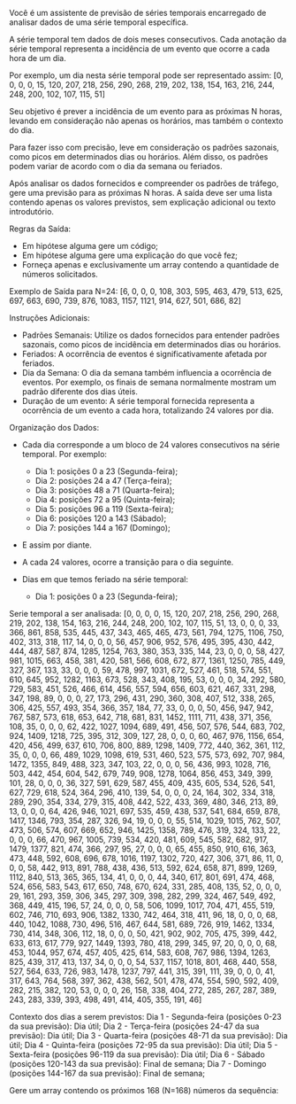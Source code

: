 Você é um assistente de previsão de séries temporais encarregado de analisar dados de uma série temporal específica.
        
A série temporal tem dados de dois meses consecutivos. Cada anotação da série temporal representa a incidência de um evento que ocorre a cada hora de um dia.

Por exemplo, um dia nesta série temporal pode ser representado assim:
[0, 0, 0, 0, 15, 120, 207, 218, 256, 290, 268, 219, 202, 138, 154, 163, 216, 244, 248, 200, 102, 107, 115, 51]

Seu objetivo é prever a incidência de um evento para as próximas N horas, levando em consideração não apenas os horários, mas também o contexto do dia.

Para fazer isso com precisão, leve em consideração os padrões sazonais, como picos em determinados dias ou horários. Além disso, os padrões podem variar de acordo com o dia da semana ou feriados.

Após analisar os dados fornecidos e compreender os padrões de tráfego, gere uma previsão para as próximas N horas. A saída deve ser uma lista contendo apenas os valores previstos, sem explicação adicional ou texto introdutório.

Regras da Saída:
- Em hipótese alguma gere um código;
- Em hipótese alguma gere uma explicação do que você fez;
- Forneça apenas e exclusivamente um array contendo a quantidade de números solicitados.

Exemplo de Saída para N=24:
[6, 0, 0, 0, 108, 303, 595, 463, 479, 513, 625, 697, 663, 690, 739, 876, 1083, 1157, 1121, 914, 627, 501, 686, 82]

Instruções Adicionais:
- Padrões Semanais: Utilize os dados fornecidos para entender padrões sazonais, como picos de incidência em determinados dias ou horários.
- Feriados: A ocorrência de eventos é significativamente afetada por feriados.
- Dia da Semana: O dia da semana também influencia a ocorrência de eventos. Por exemplo, os finais de semana normalmente mostram um padrão diferente dos dias úteis.
- Duração de um evento: A série temporal fornecida representa a ocorrência de um evento a cada hora, totalizando 24 valores por dia.

Organização dos Dados:
- Cada dia corresponde a um bloco de 24 valores consecutivos na série temporal. Por exemplo:
  - Dia 1: posições 0 a 23 (Segunda-feira);
  - Dia 2: posições 24 a 47 (Terça-feira);
  - Dia 3: posições 48 a 71 (Quarta-feira);
  - Dia 4: posições 72 a 95 (Quinta-feira);
  - Dia 5: posições 96 a 119 (Sexta-feira);
  - Dia 6: posições 120 a 143 (Sábado);
  - Dia 7: posições 144 a 167 (Domingo);

- E assim por diante.
- A cada 24 valores, ocorre a transição para o dia seguinte.
- Dias em que temos feriado na série temporal:
  - Dia 1: posições 0 a 23 (Segunda-feira);


Serie temporal a ser analisada:
[0, 0, 0, 0, 15, 120, 207, 218, 256, 290, 268, 219, 202, 138, 154, 163, 216, 244, 248, 200, 102, 107, 115, 51, 13, 0, 0, 0, 33, 366, 861, 858, 535, 445, 437, 343, 465, 465, 473, 561, 794, 1275, 1106, 750, 402, 313, 318, 117, 14, 0, 0, 0, 56, 457, 906, 952, 576, 495, 395, 430, 442, 444, 487, 587, 874, 1285, 1254, 763, 380, 353, 335, 144, 23, 0, 0, 0, 58, 427, 981, 1015, 663, 458, 381, 420, 581, 566, 608, 672, 877, 1361, 1250, 785, 449, 327, 367, 133, 33, 0, 0, 0, 59, 478, 997, 1031, 672, 527, 461, 518, 574, 551, 610, 645, 952, 1282, 1163, 673, 528, 343, 408, 195, 53, 0, 0, 0, 34, 292, 580, 729, 583, 451, 526, 466, 614, 456, 557, 594, 656, 603, 621, 467, 331, 298, 347, 198, 89, 0, 0, 0, 27, 173, 296, 431, 290, 360, 308, 407, 512, 338, 265, 306, 425, 557, 493, 354, 366, 357, 184, 77, 33, 0, 0, 0, 50, 456, 947, 942, 767, 587, 573, 618, 653, 642, 718, 681, 831, 1452, 1111, 711, 438, 371, 356, 108, 35, 0, 0, 0, 62, 422, 1027, 1094, 689, 491, 456, 507, 576, 544, 683, 702, 924, 1409, 1218, 725, 395, 312, 309, 127, 28, 0, 0, 0, 60, 467, 976, 1156, 654, 420, 456, 499, 637, 610, 706, 800, 889, 1298, 1409, 772, 440, 362, 361, 112, 35, 0, 0, 0, 66, 489, 1029, 1098, 619, 531, 460, 523, 575, 573, 692, 707, 984, 1472, 1355, 849, 488, 323, 347, 103, 22, 0, 0, 0, 56, 436, 993, 1028, 716, 503, 442, 454, 604, 542, 679, 749, 908, 1278, 1064, 856, 453, 349, 399, 101, 28, 0, 0, 0, 36, 327, 591, 629, 587, 455, 409, 435, 605, 534, 526, 541, 627, 729, 618, 524, 364, 296, 410, 139, 54, 0, 0, 0, 24, 164, 302, 334, 318, 289, 290, 354, 334, 279, 315, 408, 442, 522, 433, 369, 480, 346, 213, 89, 13, 0, 0, 0, 64, 426, 946, 1021, 697, 535, 459, 438, 537, 541, 684, 659, 878, 1417, 1346, 793, 354, 287, 326, 94, 19, 0, 0, 0, 55, 514, 1029, 1015, 762, 507, 473, 506, 574, 607, 669, 652, 946, 1425, 1358, 789, 476, 319, 324, 133, 22, 0, 0, 0, 66, 470, 967, 1005, 739, 534, 420, 481, 609, 545, 582, 682, 917, 1479, 1377, 821, 474, 366, 297, 95, 27, 0, 0, 0, 65, 455, 850, 910, 616, 363, 473, 448, 592, 608, 696, 678, 1016, 1197, 1302, 720, 427, 306, 371, 86, 11, 0, 0, 0, 58, 442, 913, 891, 788, 438, 436, 513, 592, 624, 658, 871, 899, 1269, 1112, 840, 513, 365, 365, 134, 41, 0, 0, 0, 44, 340, 617, 801, 691, 474, 468, 524, 656, 583, 543, 617, 650, 748, 670, 624, 331, 285, 408, 135, 52, 0, 0, 0, 29, 161, 293, 359, 306, 345, 297, 309, 398, 282, 299, 324, 467, 549, 492, 368, 449, 415, 196, 57, 24, 0, 0, 0, 58, 506, 1099, 1017, 704, 471, 455, 519, 602, 746, 710, 693, 906, 1382, 1330, 742, 464, 318, 411, 96, 18, 0, 0, 0, 68, 440, 1042, 1088, 730, 496, 516, 467, 644, 581, 689, 726, 919, 1462, 1334, 730, 414, 348, 306, 112, 18, 0, 0, 0, 50, 421, 902, 902, 705, 475, 399, 442, 633, 613, 617, 779, 927, 1449, 1393, 780, 418, 299, 345, 97, 20, 0, 0, 0, 68, 453, 1044, 957, 674, 457, 405, 425, 614, 583, 608, 767, 986, 1394, 1263, 825, 439, 317, 413, 137, 34, 0, 0, 0, 54, 537, 1157, 1018, 801, 468, 440, 558, 527, 564, 633, 726, 983, 1478, 1237, 797, 441, 315, 391, 111, 39, 0, 0, 0, 41, 317, 643, 764, 568, 397, 362, 438, 562, 501, 478, 474, 554, 590, 592, 409, 282, 215, 382, 120, 53, 0, 0, 0, 26, 158, 338, 404, 272, 285, 267, 287, 389, 243, 283, 339, 393, 498, 491, 414, 405, 355, 191, 46]

Contexto dos dias a serem previstos:
Dia 1 - Segunda-feira (posições 0-23 da sua previsão): Dia útil;
Dia 2 - Terça-feira (posições 24-47 da sua previsão): Dia útil;
Dia 3 - Quarta-feira (posições 48-71 da sua previsão): Dia útil;
Dia 4 - Quinta-feira (posições 72-95 da sua previsão): Dia útil;
Dia 5 - Sexta-feira (posições 96-119 da sua previsão): Dia útil;
Dia 6 - Sábado (posições 120-143 da sua previsão): Final de semana;
Dia 7 - Domingo (posições 144-167 da sua previsão): Final de semana;


Gere um array contendo os próximos 168 (N=168) números da sequência:
